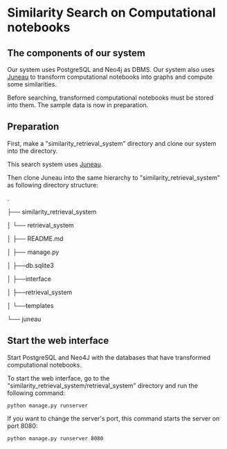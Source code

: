 # Similarity Search on Computational notebooks

## The components of our system

Our system uses PostgreSQL and Neo4j as DBMS. Our system also uses [Juneau](https://github.com/juneau-project/juneau.git) to transform computational notebooks into graphs and compute some similarities. 

Before searching, transformed computational notebooks must be stored into them.
The sample data is now in preparation.

## Preparation

First, make a "similarity_retrieval_system" directory and clone our system into the directory.

This search system uses [Juneau](https://github.com/juneau-project/juneau.git).

Then clone Juneau into the same hierarchy to "similarity_retrieval_system" as following directory structure:

.

├── similarity_retrieval_system

│   └── retrieval_system

│       ├── README.md

│       ├── manage.py

│       ├──db.sqlite3

│       ├──interface

│       ├──retrieval_system

│       └──templates

└── juneau

## Start the web interface

Start PostgreSQL and Neo4J with the databases that have transformed computational notebooks.

To start the web interface, go to the "similarity_retrieval_system/retrieval_system" directory and run the following command:
```
python manage.py runserver
```

If you want to change the server's port, this command starts the server on port 8080:
```
python manage.py runserver 8080
```
